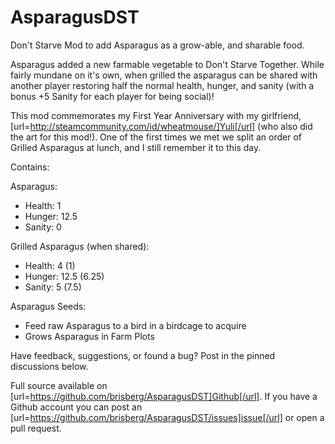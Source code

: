# AsparagusDST
Don't Starve Mod to add Asparagus as a grow-able, and sharable food.

Asparagus added a new farmable vegetable to Don't Starve Together. While fairly mundane on it's own, when grilled the asparagus can be shared with another player restoring half the normal health, hunger, and sanity (with a bonus +5 Sanity for each player for being social)!

This mod commemorates my First Year Anniversary with my girlfriend, [url=http://steamcommunity.com/id/wheatmouse/]Yuli[/url] (who also did the art for this mod!). One of the first times we met we split an order of Grilled Asparagus at lunch, and I still remember it to this day.

Contains:

Asparagus:
- Health: 1
- Hunger: 12.5
- Sanity: 0

Grilled Asparagus (when shared):
- Health: 4 (1)
- Hunger: 12.5 (6.25)
- Sanity: 5 (7.5)

Asparagus Seeds:
- Feed raw Asparagus to a bird in a birdcage to acquire
- Grows Asparagus in Farm Plots

Have feedback, suggestions, or found a bug? Post in the pinned discussions below.

Full source available on [url=https://github.com/brisberg/AsparagusDST]Github[/url]. If you have a Github account you can post an [url=https://github.com/brisberg/AsparagusDST/issues]issue[/url] or open a pull request.
